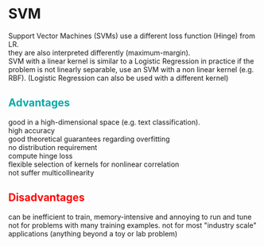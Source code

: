 # SVM
Support Vector Machines (SVMs) use a different loss function (Hinge) from LR.  
they are also interpreted differently (maximum-margin).  
SVM with a linear kernel is similar to a Logistic Regression in practice 
if the problem is not linearly separable, use an SVM with a non linear kernel (e.g. RBF). (Logistic Regression can also be used with a different kernel) 

<h2 style="color: #0AA">Advantages</h2>  

good in a high-dimensional space (e.g. text classification).  
high accuracy  
good theoretical guarantees regarding overfitting  
no distribution requirement  
compute hinge loss  
flexible selection of kernels for nonlinear correlation  
not suffer multicollinearity  

 
<h2 style="color: red">Disadvantages</h2>  
can be inefficient to train, memory-intensive and annoying to run and tune  
not for problems with many training examples.  
not for most "industry scale" applications (anything beyond a toy or lab problem)  
 